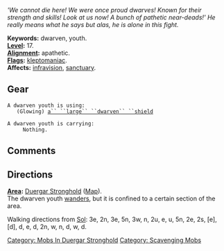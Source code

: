 *'We cannot die here! We were once proud dwarves! Known for their
strength and skills! Look at us now! A bunch of pathetic near-deads!' He
really means what he says but alas, he is alone in this fight.*

**Keywords:** dwarven, youth.  
**[Level](Level.md "wikilink"):** 17.  
**[Alignment](Alignment.md "wikilink"):** apathetic.  
**[Flags](:Category:_Mob_Types.md "wikilink"):**
[kleptomaniac](:Category:_Scavenging_Mobs.md "wikilink").  
**Affects:** [infravision](Infravision.md "wikilink"),
[sanctuary](Sanctuary.md "wikilink").  

## Gear

`A dwarven youth is using:`  
<held in offhand>`   (Glowing) `[`a`` ``large`` ``dwarven`` ``shield`](Large_Dwarven_Shield.md "wikilink")

`A dwarven youth is carrying:`  
`     Nothing.`

## Comments

## Directions

**[Area](:Category:_Areas.md "wikilink"):** [Duergar
Stronghold](:Category:Duergar_Stronghold.md "wikilink")
([Map](Duergar_Stronghold_Map.md "wikilink")).  
The dwarven youth [wanders](Wandering_Mobs.md "wikilink"), but it is
confined to a certain section of the area.

Walking directions from [Sol](Sol "wikilink"): 3e, 2n, 3e, 5n, 3w, n,
2u, e, u, 5n, 2e, 2s, \[e\], \[d\], d, e, d, 2n, w, n, d, w, d.

[Category: Mobs In Duergar
Stronghold](Category:_Mobs_In_Duergar_Stronghold "wikilink") [Category:
Scavenging Mobs](Category:_Scavenging_Mobs "wikilink")
